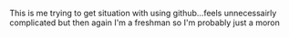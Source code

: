 This is me trying to get situation with using github...feels unnecessairly complicated but then again I'm a freshman so I'm probably just a moron
